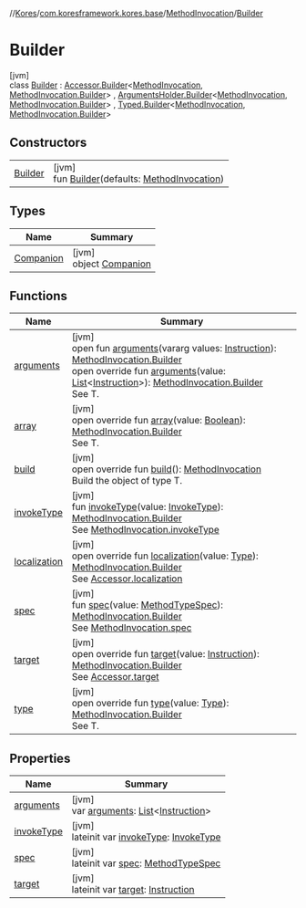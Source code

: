 //[Kores](../../../../index.md)/[com.koresframework.kores.base](../../index.md)/[MethodInvocation](../index.md)/[Builder](index.md)

# Builder

[jvm]\
class [Builder](index.md) : [Accessor.Builder](../../-accessor/-builder/index.md)<[MethodInvocation](../index.md), [MethodInvocation.Builder](index.md)> , [ArgumentsHolder.Builder](../../-arguments-holder/-builder/index.md)<[MethodInvocation](../index.md), [MethodInvocation.Builder](index.md)> , [Typed.Builder](../../-typed/-builder/index.md)<[MethodInvocation](../index.md), [MethodInvocation.Builder](index.md)>

## Constructors

| | |
|---|---|
| [Builder](-builder.md) | [jvm]<br>fun [Builder](-builder.md)(defaults: [MethodInvocation](../index.md)) |

## Types

| Name | Summary |
|---|---|
| [Companion](-companion/index.md) | [jvm]<br>object [Companion](-companion/index.md) |

## Functions

| Name | Summary |
|---|---|
| [arguments](../../-arguments-holder/-builder/arguments.md) | [jvm]<br>open fun [arguments](../../-arguments-holder/-builder/arguments.md)(vararg values: [Instruction](../../../com.koresframework.kores/-instruction/index.md)): [MethodInvocation.Builder](index.md)<br>open override fun [arguments](arguments.md)(value: [List](https://kotlinlang.org/api/latest/jvm/stdlib/kotlin.collections/-list/index.html)<[Instruction](../../../com.koresframework.kores/-instruction/index.md)>): [MethodInvocation.Builder](index.md)<br>See T. |
| [array](array.md) | [jvm]<br>open override fun [array](array.md)(value: [Boolean](https://kotlinlang.org/api/latest/jvm/stdlib/kotlin/-boolean/index.html)): [MethodInvocation.Builder](index.md)<br>See T. |
| [build](build.md) | [jvm]<br>open override fun [build](build.md)(): [MethodInvocation](../index.md)<br>Build the object of type T. |
| [invokeType](invoke-type.md) | [jvm]<br>fun [invokeType](invoke-type.md)(value: [InvokeType](../../-invoke-type/index.md)): [MethodInvocation.Builder](index.md)<br>See [MethodInvocation.invokeType](../invoke-type.md) |
| [localization](localization.md) | [jvm]<br>open override fun [localization](localization.md)(value: [Type](https://docs.oracle.com/javase/8/docs/api/java/lang/reflect/Type.html)): [MethodInvocation.Builder](index.md)<br>See [Accessor.localization](../../-accessor/localization.md) |
| [spec](spec.md) | [jvm]<br>fun [spec](spec.md)(value: [MethodTypeSpec](../../../com.koresframework.kores.common/-method-type-spec/index.md)): [MethodInvocation.Builder](index.md)<br>See [MethodInvocation.spec](../spec.md) |
| [target](target.md) | [jvm]<br>open override fun [target](target.md)(value: [Instruction](../../../com.koresframework.kores/-instruction/index.md)): [MethodInvocation.Builder](index.md)<br>See [Accessor.target](../../-accessor/target.md) |
| [type](type.md) | [jvm]<br>open override fun [type](type.md)(value: [Type](https://docs.oracle.com/javase/8/docs/api/java/lang/reflect/Type.html)): [MethodInvocation.Builder](index.md)<br>See T. |

## Properties

| Name | Summary |
|---|---|
| [arguments](arguments.md) | [jvm]<br>var [arguments](arguments.md): [List](https://kotlinlang.org/api/latest/jvm/stdlib/kotlin.collections/-list/index.html)<[Instruction](../../../com.koresframework.kores/-instruction/index.md)> |
| [invokeType](invoke-type.md) | [jvm]<br>lateinit var [invokeType](invoke-type.md): [InvokeType](../../-invoke-type/index.md) |
| [spec](spec.md) | [jvm]<br>lateinit var [spec](spec.md): [MethodTypeSpec](../../../com.koresframework.kores.common/-method-type-spec/index.md) |
| [target](target.md) | [jvm]<br>lateinit var [target](target.md): [Instruction](../../../com.koresframework.kores/-instruction/index.md) |
